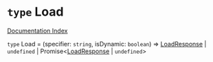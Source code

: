 # `type` Load

[Documentation Index](../README.md)

`type` Load = (specifier: `string`, isDynamic: `boolean`) => [LoadResponse](../type.LoadResponse/README.md) | `undefined` | Promise\<[LoadResponse](../type.LoadResponse/README.md) | `undefined`>